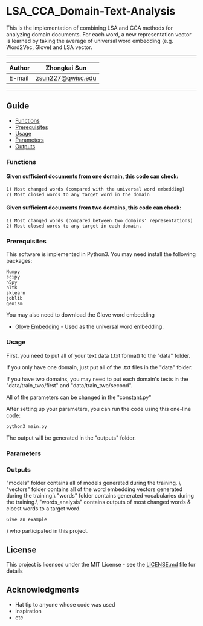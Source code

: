 # LSA_CCA_Domain-Text-Analysis

This is the implementation of combining LSA and CCA methods for analyzing domain documents. For each word, a new representation vector is learned by taking the average of universal word embedding (e.g. Word2Vec, Glove) and LSA vector.

****
	
|Author|Zhongkai Sun|
|---|---
|E-mail|zsun227@qwisc.edu
****
## Guide
* [Functions](Functions)
* [Prerequisites](Prerequisites)
* [Usage](Usage)
* [Parameters ](Parameters )
* [Outputs](Outputs)

### Functions

#### Given sufficient documents from one domain, this code can check:
	1) Most changed words (compared with the universal word embedding)	
	2) Most closed words to any target word in the domain
  
#### Given sufficient documents from two domains, this code can check:
  	1) Most changed words (compared between two domains' representations)
  	2) Most closed words to any target in each domain.

### Prerequisites

This software is implemented in Python3. You may need install the following packages:

	Numpy 
	scipy
	h5py
	nltk
	sklearn
	joblib
	genism

You may also need to download the Glove word embedding 
* [Glove Embedding](https://nlp.stanford.edu/projects/glove/) - Used as the universal word embedding.

### Usage

First, you need to put all of your text data (.txt format) to the "data" folder. 

If you only have one domain, just put all of the .txt files in the "data" folder.

If you have two domains, you may need to put each domain's texts in the "data/train_two/first" and "data/train_two/second". 

All of the parameters can be changed in the "constant.py"

After setting up your parameters, you can run the code using this one-line code:

```
python3 main.py
```

The output will be generated in the "outputs" folder. 


### Parameters 



### Outputs

"models" folder contains all of models generated during the training. \\
"vectors" folder contains all of the word embedding vectors generated during the training.\\
"words" folder contains generated vocabularies during the training.\\
"words_analysis" contains outputs of most changed words & cloest words to a target word.
```
Give an example
```

) who participated in this project.

## License

This project is licensed under the MIT License - see the [LICENSE.md](LICENSE.md) file for details

## Acknowledgments

* Hat tip to anyone whose code was used
* Inspiration
* etc

